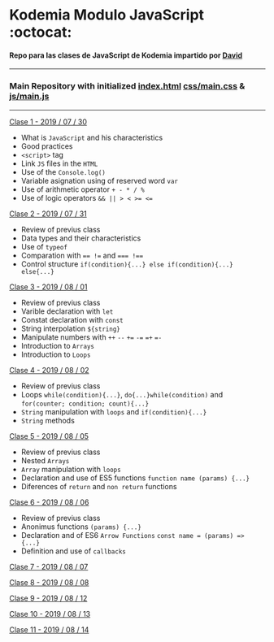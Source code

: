 # Kodemia Modulo JavaScript :octocat:

#### Repo para las clases de JavaScript de Kodemia impartido por [David](https://github.com/DavidMoranchel)

---

### Main Repository with initialized [index.html](index.html) [css/main.css](css/main.css) & [js/main.js](js/main.js)

---

[Clase 1 - 2019 / 07 / 30](../../tree/class/2019-07-30)
  * What is `JavaScript` and his characteristics
  * Good practices
  * `<script>` tag
  * Link `JS` files in the `HTML`
  * Use of the `Console.log()`
  * Variable asignation using of reserved word `var`
  * Use of arithmetic operator `+ - * / %`
  * Use of logic operators `&& || > < >= <=`

[Clase 2 - 2019 / 07 / 31](../../tree/class/2019-07-31)
  * Review of previus class
  * Data types and their characteristics
  * Use of `typeof` 
  * Comparation with `== !=` and `=== !==`
  * Control structure `if(condition){...} else if(condition){...} else{...}` 

[Clase 3 - 2019 / 08 / 01](../../tree/class/2019-08-01)
  * Review of previus class
  * Varible declaration with `let`
  * Constat declaration with `const` 
  * String interpolation `${string}`
  * Manipulate numbers with `++` `--` `+=` `-=` `=+` `=-` 
  * Introduction to `Arrays`
  * Introduction to `Loops`

[Clase 4 - 2019 / 08 / 02](../../tree/class/2019-08-02)
  * Review of previus class
  * Loops `while(condition){...}`, `do{...}while(condition)` and `for(counter; condition; count){...}`
  * `String` manipulation with `loops` and `if(condition){...}`
  * `String` methods

[Clase 5 - 2019 / 08 / 05](../../tree/class/2019-08-05)
  * Review of previus class
  * Nested `Arrays`
  * `Array` manipulation with `loops`
  * Declaration and use of ES5 functions `function name (params) {...}`
  * Diferences of `return` and `non return` functions

[Clase 6 - 2019 / 08 / 06](../../tree/class/2019-08-06)
  * Review of previus class
  * Anonimus functions `(params) {...}` 
  * Declaration and of ES6 `Arrow Functions` `const name = (params) => {...}`
  * Definition and use of `callbacks`

[Clase 7 - 2019 / 08 / 07](../../tree/class/2019-08-07)

[Clase 8 - 2019 / 08 / 08](../../tree/class/2019-08-08)

[Clase 9 - 2019 / 08 / 12](../../tree/class/2019-08-12)

[Clase 10 - 2019 / 08 / 13](../../tree/class/2019-08-13)

[Clase 11 - 2019 / 08 / 14](../../tree/class/2019-08-14)
